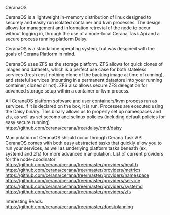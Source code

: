 CeranaOS

CeranaOS is a lightweight in-memory distribution of linux designed to securely and easily run isolated container and kvm processes. The design allows for management and information retrevial of the node to occur without logging in, through the use of a node-local Cerana Task Api and a secure process running platform Daisy.

CeranaOS is a standalone operating system, but was desgined with the goals of Cerana Platform in mind.

CeranaOS uses ZFS as the storage platform. ZFS allows for quick clones of images and datasets, which is a perfect use case for both stateless services (fresh cost-nothing clone of the backing image at time of running), and stateful services (mounting in a permanent datastore into your running container, cloned or not). ZFS also allows secure ZFS delegation for advanced storage setup within a container or kvm process.

All CeranaOS platform software and user containers/kvm process run as services. If it is declared on the box, it is run. Processes are executed using the Daisy binary. This binary allows us to properly set up namespaces and zfs, as well as set secomp and selinux policies (including default policies for easy secure running)
https://github.com/cerana/cerana/tree/daisy/cmd/daisy

Manipulation of CeranaOS should occur through Cerana Task API. CeranaOS comes with both easy abstracted tasks that quickly allow you to run your services, as well as underlying platform tasks beneath (ex, systemd and zfs) for more advanced manipulation.
List of current providers for the node-coodinator
https://github.com/cerana/cerana/tree/master/providers/health
https://github.com/cerana/cerana/tree/master/providers/metrics
https://github.com/cerana/cerana/tree/master/providers/namespace
https://github.com/cerana/cerana/tree/master/providers/service
https://github.com/cerana/cerana/tree/master/providers/systemd
https://github.com/cerana/cerana/tree/master/providers/zfs

Interesting Reads:
https://github.com/cerana/cerana/tree/master/docs/planning
